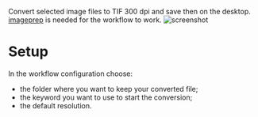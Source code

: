 Convert selected image files to TIF 300 dpi and save then on the desktop.
[imageprep](https://smittytone.net/imageprep/) is needed for the workflow to work.
![screenshot](https://github.com/JolinM/Alfred-TIF300/assets/3504842/68c32ba0-cd47-446a-92da-047899c9e65e)

# Setup
In the workflow configuration choose:
- the folder where you want to keep your converted file;
- the keyword you want to use to start the conversion;
- the default resolution.
